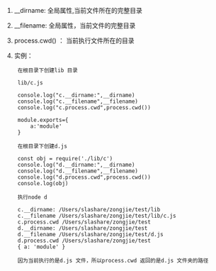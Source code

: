 1. __dirname: 全局属性,当前文件所在的完整目录

2. __filename: 全局属性，当前文件的完整目录

3. process.cwd() ： 当前执行文件所在的目录

4. 实例：

        在根目录下创建lib 目录

        lib/c.js

        console.log("c.__dirname:",__dirname)
        console.log("c.__filename",__filename)
        console.log("c.process.cwd",process.cwd())

        module.exports={
            a:'module'
        }

        在根目录下创建d.js

        const obj = require('./lib/c')
        console.log("d.__dirname:",__dirname)
        console.log("d.__filename",__filename)
        console.log("d.process.cwd",process.cwd())
        console.log(obj)

        执行node d

        c.__dirname: /Users/slashare/zongjie/test/lib
        c.__filename /Users/slashare/zongjie/test/lib/c.js
        c.process.cwd /Users/slashare/zongjie/test
        d.__dirname: /Users/slashare/zongjie/test
        d.__filename /Users/slashare/zongjie/test/d.js
        d.process.cwd /Users/slashare/zongjie/test
        { a: 'module' }

        因为当前执行的是d.js 文件，所以process.cwd 返回的是d.js 文件夹的路径
